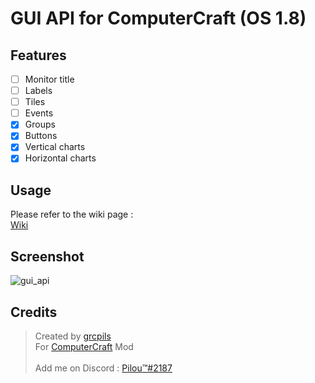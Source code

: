 # GUI API for ComputerCraft (OS 1.8)

## Features
- [ ] Monitor title
- [ ] Labels
- [ ] Tiles
- [ ] Events
- [x] Groups
- [x] Buttons
- [x] Vertical charts
- [x] Horizontal charts

## Usage

Please refer to the wiki page :<br>
[Wiki](https://github.com/grcpils/cc-gui_api/wiki)

## Screenshot

![gui_api](https://raw.githubusercontent.com/grcpils/cc-gui_api/master/.github/screenshots/gui_api.png)

## Credits

> Created by [grcpils](https://github.com/grcpils)<br>
> For [ComputerCraft](https://www.computercraft.info/) Mod
> <br><br>
> Add me on Discord : [Pilou™#2187](https://discord.com/)
